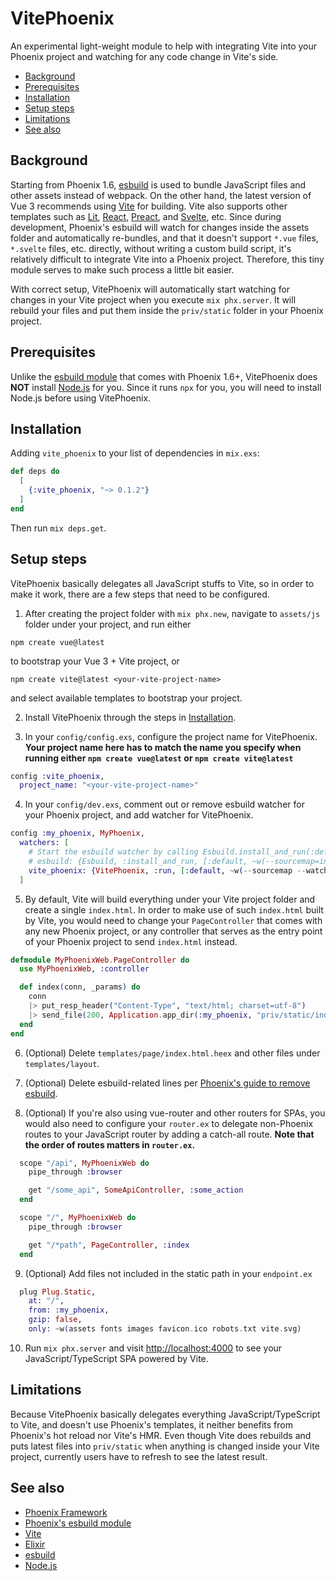 # VitePhoenix

An experimental light-weight module to help with integrating Vite into your Phoenix project and watching for any code change in Vite's side.

- [Background](#background)
- [Prerequisites]()
- [Installation](#installation)
- [Setup steps](#setup-steps)
- [Limitations](#limitations)
- [See also](#see-also)

## Background

Starting from Phoenix 1.6, [esbuild](https://esbuild.github.io/) is used to bundle JavaScript files and other assets instead of webpack. On the other hand, the latest version of Vue 3 recommends using [Vite](https://vitejs.dev/) for building. Vite also supports other templates such as [Lit](https://lit.dev/), [React](https://reactjs.org/), [Preact](https://preactjs.com/), and [Svelte](https://svelte.dev/), etc. Since during development, Phoenix's esbuild will watch for changes inside the assets folder and automatically re-bundles, and that it doesn't support `*.vue` files, `*.svelte` files, etc. directly, without writing a custom build script, it's relatively difficult to integrate Vite into a Phoenix project. Therefore, this tiny module serves to make such process a little bit easier.

With correct setup, VitePhoenix will automatically start watching for changes in your Vite project when you execute `mix phx.server`. It will rebuild your files and put them inside the `priv/static` folder in your Phoenix project.

## Prerequisites
Unlike the [esbuild module](https://github.com/phoenixframework/esbuild) that comes with Phoenix 1.6+, VitePhoenix does **NOT** install [Node.js](https://nodejs.org/en/) for you. Since it runs `npx` for you, you will need to install Node.js before using VitePhoenix.

## Installation

Adding `vite_phoenix` to your list of dependencies in `mix.exs`:

```elixir
def deps do
  [
    {:vite_phoenix, "~> 0.1.2"}
  ]
end
```

Then run `mix deps.get`.

## Setup steps

VitePhoenix basically delegates all JavaScript stuffs to Vite, so in order to make it work, there are a few steps that need to be configured.

1. After creating the project folder with `mix phx.new`, navigate to `assets/js` folder under your project, and run either
```
npm create vue@latest
```
to bootstrap your Vue 3 + Vite project, or
```
npm create vite@latest <your-vite-project-name>
```
and select available templates to bootstrap your project.

2. Install VitePhoenix through the steps in [Installation](#installation).

3. In your `config/config.exs`, configure the project name for VitePhoenix. **Your project name here has to match the name you specify when running either `npm create vue@latest` or `npm create vite@latest`**
```elixir
config :vite_phoenix,
  project_name: "<your-vite-project-name>"
```

4. In your `config/dev.exs`, comment out or remove esbuild watcher for your Phoenix project, and add watcher for VitePhoenix.
```elixir
config :my_phoenix, MyPhoenix,
  watchers: [
    # Start the esbuild watcher by calling Esbuild.install_and_run(:default, args)
    # esbuild: {Esbuild, :install_and_run, [:default, ~w(--sourcemap=inline --watch)]},
    vite_phoenix: {VitePhoenix, :run, [:default, ~w(--sourcemap --watch --emptyOutDir)]}
  ]
```

5. By default, Vite will build everything under your Vite project folder and create a single `index.html`. In order to make use of such `index.html` built by Vite, you would need to change your `PageController` that comes with any new Phoenix project, or any controller that serves as the entry point of your Phoenix project to send `index.html` instead.
```elixir
defmodule MyPhoenixWeb.PageController do
  use MyPhoenixWeb, :controller

  def index(conn, _params) do
    conn
    |> put_resp_header("Content-Type", "text/html; charset=utf-8")
    |> send_file(200, Application.app_dir(:my_phoenix, "priv/static/index.html"))
  end
end
```

6. (Optional) Delete `templates/page/index.html.heex` and other files under `templates/layout`.

7. (Optional) Delete esbuild-related lines per [Phoenix's guide to remove esbuild](https://hexdocs.pm/phoenix/asset_management.html#removing-esbuild).

8. (Optional) If you're also using vue-router and other routers for SPAs, you would also need to configure your `router.ex` to delegate non-Phoenix routes to your JavaScript router by adding a catch-all route. **Note that the order of routes matters in `router.ex`.**

```elixir
  scope "/api", MyPhoenixWeb do
    pipe_through :browser

    get "/some_api", SomeApiController, :some_action
  end

  scope "/", MyPhoenixWeb do
    pipe_through :browser

    get "/*path", PageController, :index
  end
```

9. (Optional) Add files not included in the static path in your `endpoint.ex`

```elixir
  plug Plug.Static,
    at: "/",
    from: :my_phoenix,
    gzip: false,
    only: ~w(assets fonts images favicon.ico robots.txt vite.svg)
```

10. Run `mix phx.server` and visit [http://localhost:4000](http://localhost:4000) to see your JavaScript/TypeScript SPA powered by Vite.

## Limitations

Because VitePhoenix basically delegates everything JavaScript/TypeScript to Vite, and doesn't use Phoenix's templates, it neither benefits from Phoenix's hot reload nor Vite's HMR. Even though Vite does rebuilds and puts latest files into `priv/static` when anything is changed inside your Vite project, currently users have to refresh to see the latest result.

## See also
- [Phoenix Framework](https://www.phoenixframework.org/)
- [Phoenix's esbuild module](https://github.com/phoenixframework/esbuild)
- [Vite](https://vitejs.dev/)
- [Elixir](https://elixir-lang.org/)
- [esbuild](https://esbuild.github.io/)
- [Node.js](https://nodejs.org/en/)